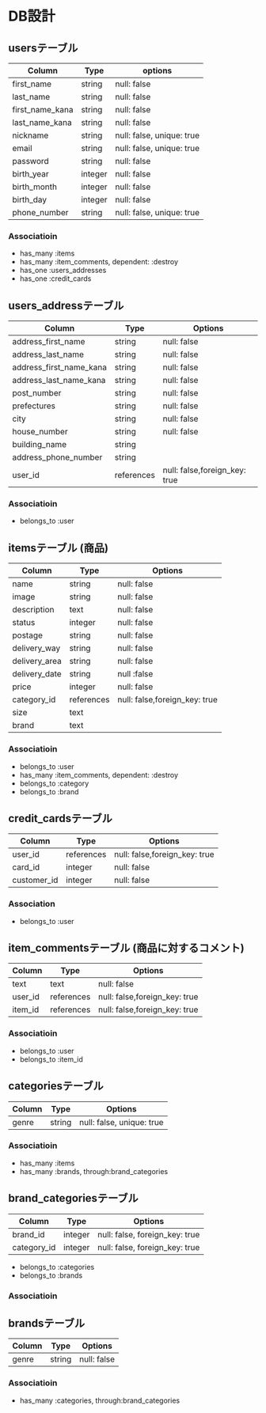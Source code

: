 # DB設計

## usersテーブル 
|Column|Type|options|
|------|----|-------|
|first_name|string|null: false|  # first_name: 姓
|last_name|string|null: false|   # last_name: 名
|first_name_kana|string|null: false|
|last_name_kana|string|null: false|
|nickname|string|null: false, unique: true|
|email|string|null: false, unique: true|
|password|string|null: false|
|birth_year|integer|null: false|
|birth_month|integer|null: false|
|birth_day|integer|null: false|
|phone_number|string|null: false, unique: true|

### Associatioin
- has_many :items
- has_many :item_comments, dependent: :destroy
- has_one :users_addresses
- has_one :credit_cards


## users_addressテーブル
|Column|Type|Options|
|------|----|-------|
|address_first_name|string|null: false|
|address_last_name|string|null: false|
|address_first_name_kana|string|null: false|
|address_last_name_kana|string|null: false|
|post_number|string|null: false|
|prefectures|string|null: false|
|city|string|null: false|
|house_number|string|null: false|
|building_name|string||
|address_phone_number|string||
|user_id|references|null: false,foreign_key: true|

### Associatioin
- belongs_to :user


## itemsテーブル (商品)
|Column|Type|Options|
|------|----|-------|
|name|string|null: false|
|image|string|null: false|
|description|text|null: false| #description:商品説明
|status|integer|null: false| #status:商品状態
|postage|string|null: false|  #postage:配送料の負担
|delivery_way|string|null: false| #delivery_way:配送方法
|delivery_area|string|null: false| #delivery_area:発送元地域
|delivery_date|string|null :false| #delivery_date:発送までの目安
|price|integer|null: false|
|category_id|references|null: false,foreign_key: true|
|size|text||
|brand|text||

### Associatioin
- belongs_to :user
- has_many :item_comments, dependent: :destroy
- belongs_to :category
- belongs_to :brand


## credit_cardsテーブル 
|Column|Type|Options|
|------|----|-------|
|user_id|references|null: false,foreign_key: true|
|card_id|integer|null: false|
|customer_id|integer|null: false|

### Association
- belongs_to :user


## item_commentsテーブル (商品に対するコメント)
|Column|Type|Options|
|------|----|-------|
|text|text|null: false|
|user_id|references|null: false,foreign_key: true|
|item_id|references|null: false,foreign_key: true|

### Associatioin
- belongs_to :user
- belongs_to :item_id


## categoriesテーブル
|Column|Type|Options|
|------|----|-------|
|genre|string|null: false, unique: true|

### Associatioin
- has_many :items
- has_many :brands, through:brand_categories

## brand_categoriesテーブル
|Column|Type|Options|
|------|----|-------|
|brand_id|integer|null: false, foreign_key: true|
|category_id|integer|null: false, foreign_key: true|

- belongs_to :categories
- belongs_to :brands

### Associatioin


## brandsテーブル
|Column|Type|Options|
|------|----|-------|
|genre|string|null: false|

### Associatioin
- has_many :categories, through:brand_categories

